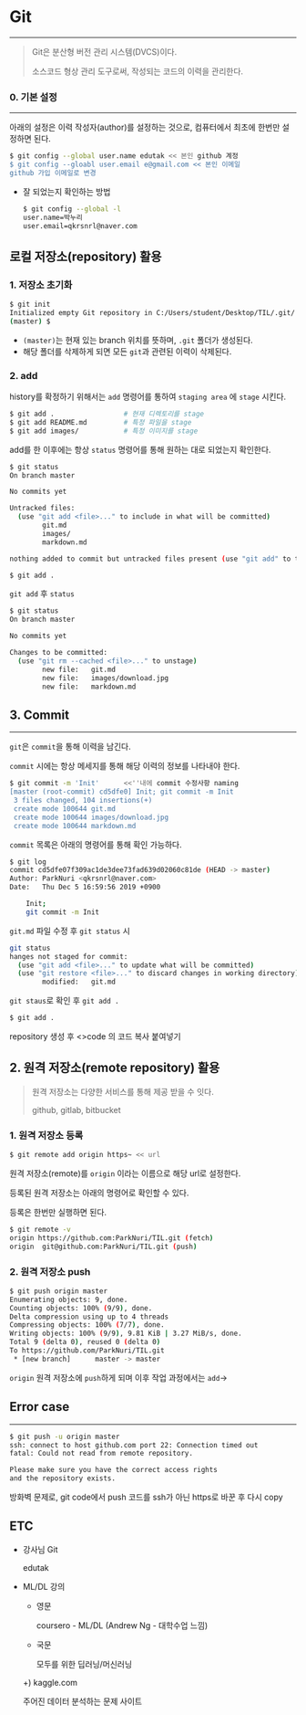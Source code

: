 # Git

---

> Git은 분산형 버전 관리 시스템(DVCS)이다.
>
> 소스코드 형상 관리 도구로써, 작성되는 코드의 이력을 관리한다.

### 0. 기본 설정

---

아래의 설정은 이력 작성자(author)를 설정하는 것으로, 컴퓨터에서 최초에 한번만 설정하면 된다.

``` bash
$ git config --global user.name edutak << 본인 github 계정
$ git config --gloabl user.email e@gmail.com << 본인 이메일
github 가입 이메일로 변경
```

* 잘 되었는지 확인하는 방법

  ```bash
  $ git config --global -l
  user.name=박누리
  user.email=qkrsnrl@naver.com
  
  ```

  

## 로컬 저장소(repository) 활용

### 1. 저장소 초기화

```bash
$ git init
Initialized empty Git repository in C:/Users/student/Desktop/TIL/.git/
(master) $
```

* `(master)`는 현재 있는 branch 위치를 뜻하며, `.git` 폴더가 생성된다.
* 해당 폴더를 삭제하게 되면 모든 `git`과 관련된 이력이 삭제된다.



### 2. add

history를 확정하기 위해서는 `add` 명령어를 통하여 `staging area` 에 `stage` 시킨다.

```bash
$ git add .					# 현재 디렉토리를 stage
$ git add README.md			# 특정 파일을 stage
$ git add images/			# 특정 이미지를 stage
```

add를 한 이후에는 항상 `status` 명령어를 통해 원하는 대로 되었는지 확인한다.

```bash
$ git status
On branch master

No commits yet

Untracked files:
  (use "git add <file>..." to include in what will be committed)
        git.md
        images/
        markdown.md

nothing added to commit but untracked files present (use "git add" to track)

```

```bash
$ git add .

```

`git add` 후 `status`

```bash
$ git status
On branch master

No commits yet

Changes to be committed:
  (use "git rm --cached <file>..." to unstage)
        new file:   git.md
        new file:   images/download.jpg
        new file:   markdown.md

```



## 3. Commit

---

`git`은 `commit`을 통해 이력을 남긴다.

`commit` 시에는 항상 메세지를 통해 해당 이력의 정보를 나타내야 한다.

```bash
$ git commit -m 'Init' 		<<''내에 commit 수정사항 naming 
[master (root-commit) cd5dfe0] Init; git commit -m Init
 3 files changed, 104 insertions(+)
 create mode 100644 git.md
 create mode 100644 images/download.jpg
 create mode 100644 markdown.md

```

`commit` 목록은 아래의 명령어를 통해 확인 가능하다.

```bash
$ git log
commit cd5dfe07f309ac1de3dee73fad639d02060c81de (HEAD -> master)
Author: ParkNuri <qkrsnrl@naver.com>
Date:   Thu Dec 5 16:59:56 2019 +0900

    Init;
    git commit -m Init
```

`git.md` 파일 수정 후 `git status` 시

```bash
git status
hanges not staged for commit:
  (use "git add <file>..." to update what will be committed)
  (use "git restore <file>..." to discard changes in working directory)
        modified:   git.md
```

`git staus`로 확인 후 `git add .` 

```bash
$ git add .
```

repository 생성 후 <>code 의 코드 복사 붙여넣기



## 2. 원격 저장소(remote repository) 활용

> 원격 저장소는 다양한 서비스를 통해 제공 받을 수 잇다.
>
> github, gitlab, bitbucket

### 1. 원격 저장소 등록

```bash
$ git remote add origin https~ << url
```

원격 저장소(remote)를 `origin` 이라는 이름으로 해당 url로 설정한다.

등록된 원격 저장소는 아래의 명령어로 확인할 수 있다.

등록은 한번만 실행하면 된다.

``` bash
$ git remote -v
origin https://github.com:ParkNuri/TIL.git (fetch)
origin  git@github.com:ParkNuri/TIL.git (push)

```

### 2. 원격 저장소 push

```bash
$ git push origin master
Enumerating objects: 9, done.
Counting objects: 100% (9/9), done.
Delta compression using up to 4 threads
Compressing objects: 100% (7/7), done.
Writing objects: 100% (9/9), 9.81 KiB | 3.27 MiB/s, done.
Total 9 (delta 0), reused 0 (delta 0)
To https://github.com/ParkNuri/TIL.git
 * [new branch]      master -> master

```

`origin` 원격 저장소에 `push`하게 되며 이후 작업 과정에서는 `add`->





## Error case

---

```bash
$ git push -u origin master
ssh: connect to host github.com port 22: Connection timed out
fatal: Could not read from remote repository.

Please make sure you have the correct access rights
and the repository exists.

```

방화벽 문제로,  git code에서 push 코드를 ssh가 아닌 https로 바꾼 후 다시 copy



## ETC

* 강사님 Git

  edutak



* ML/DL 강의
  * 영문

    coursero - ML/DL (Andrew Ng - 대학수업 느낌)

  * 국문

    모두를 위한 딥러닝/머신러닝

  +) kaggle.com

  주어진 데이터 분석하는 문제 사이트